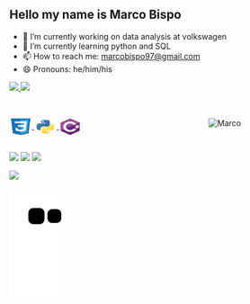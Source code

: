 ## Hello my name is Marco Bispo

- 🔭 I’m currently working on data analysis at volkswagen 
- 🌱 I’m currently learning python and SQL
- 📫 How to reach me: marcobispo97@gmail.com
- 😄 Pronouns: he/him/his

<div>
  <a href="https://github.com/MarcoBispo97">
  <img height="180em" src="https://github-readme-stats.vercel.app/api?username=MarcoBispo97&show_icons=true&theme=github_dark&include_all_commits=true&count_private=true"/>
  <img height="180em" src="https://github-readme-stats.vercel.app/api/top-langs/?username=MarcoBispo97&layout=compact&langs_count=7&theme=github_dark"/>
  
</div>

##  
  
</div>
<div style="display: inline_block"><br>
  <img align="right" alt="Marco" height="150" width="150" src="https://share-cdn.picrew.me/shareImg/org/202109/1243146_WiydgUGU.png">
  <img align="center" alt="Rafa-CSS" height="30" width="40" src="https://raw.githubusercontent.com/devicons/devicon/master/icons/css3/css3-original.svg">
  <img align="center" alt="Marco-Python" height="30" width="40" src="https://raw.githubusercontent.com/devicons/devicon/master/icons/python/python-original.svg">
  <img align="center" alt="Marco-Csharp" height="30" width="40" src="https://raw.githubusercontent.com/devicons/devicon/master/icons/csharp/csharp-original.svg">
  
</div>  

##

<div> 
    <a href="https://www.linkedin.com/in/marco-bispo-b66274150" target="_blank"><img src="https://img.shields.io/badge/-LinkedIn-%230077B5?style=for-the-badge&logo=linkedin&logoColor=white" target="_blank"></a> 
    <a href="https://instagram.com/marco_bispo" target="_blank"><img src="https://img.shields.io/badge/-Instagram-%23E4405F?style=for-the-badge&logo=instagram&logoColor=white" target="_blank"></a>
  <a href = "mailto:marcobispo97@gmail.com"><img src="https://img.shields.io/badge/-Gmail-%23333?style=for-the-badge&logo=gmail&logoColor=white" target="_blank"></a>
    
  <a href="https://api.whatsapp.com/send?phone=5512988881997&text=Hi%2C%20I%27m%20glad%20you%20called%20me%20on%20github%2C%20what%20can%20I%20help%3F" target="_blank"><img src="https://img.shields.io/badge/WhatsApp-25D366?style=for-the-badge&logo=whatsapp&logoColor=whit" target="_blank"></a> 
 
  ![Snake animation](https://github.com/MarcoBispo97/MarcoBispo97/blob/output/github-contribution-grid-snake.svg)
 
</div>



